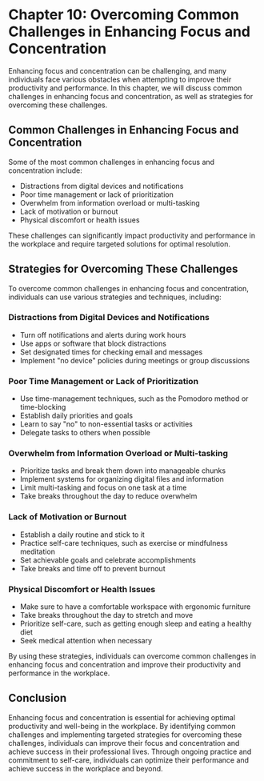 # Chapter 10: Overcoming Common Challenges in Enhancing Focus and Concentration

Enhancing focus and concentration can be challenging, and many individuals face various obstacles when attempting to improve their productivity and performance. In this chapter, we will discuss common challenges in enhancing focus and concentration, as well as strategies for overcoming these challenges.

## Common Challenges in Enhancing Focus and Concentration

Some of the most common challenges in enhancing focus and concentration include:

- Distractions from digital devices and notifications
- Poor time management or lack of prioritization
- Overwhelm from information overload or multi-tasking
- Lack of motivation or burnout
- Physical discomfort or health issues

These challenges can significantly impact productivity and performance in the workplace and require targeted solutions for optimal resolution.

## Strategies for Overcoming These Challenges

To overcome common challenges in enhancing focus and concentration, individuals can use various strategies and techniques, including:

### Distractions from Digital Devices and Notifications

- Turn off notifications and alerts during work hours
- Use apps or software that block distractions
- Set designated times for checking email and messages
- Implement "no device" policies during meetings or group discussions

### Poor Time Management or Lack of Prioritization

- Use time-management techniques, such as the Pomodoro method or time-blocking
- Establish daily priorities and goals
- Learn to say "no" to non-essential tasks or activities
- Delegate tasks to others when possible

### Overwhelm from Information Overload or Multi-tasking

- Prioritize tasks and break them down into manageable chunks
- Implement systems for organizing digital files and information
- Limit multi-tasking and focus on one task at a time
- Take breaks throughout the day to reduce overwhelm

### Lack of Motivation or Burnout

- Establish a daily routine and stick to it
- Practice self-care techniques, such as exercise or mindfulness meditation
- Set achievable goals and celebrate accomplishments
- Take breaks and time off to prevent burnout

### Physical Discomfort or Health Issues

- Make sure to have a comfortable workspace with ergonomic furniture
- Take breaks throughout the day to stretch and move
- Prioritize self-care, such as getting enough sleep and eating a healthy diet
- Seek medical attention when necessary

By using these strategies, individuals can overcome common challenges in enhancing focus and concentration and improve their productivity and performance in the workplace.

## Conclusion

Enhancing focus and concentration is essential for achieving optimal productivity and well-being in the workplace. By identifying common challenges and implementing targeted strategies for overcoming these challenges, individuals can improve their focus and concentration and achieve success in their professional lives. Through ongoing practice and commitment to self-care, individuals can optimize their performance and achieve success in the workplace and beyond.
